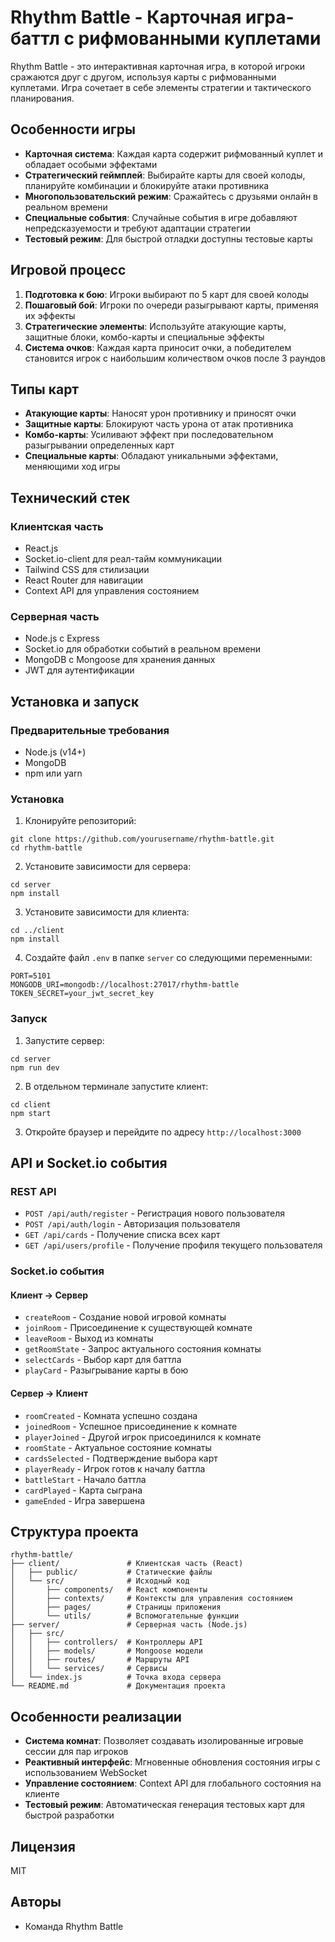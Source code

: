# Rhythm Battle - Карточная игра-баттл с рифмованными куплетами

Rhythm Battle - это интерактивная карточная игра, в которой игроки сражаются друг с другом, используя карты с рифмованными куплетами. Игра сочетает в себе элементы стратегии и тактического планирования.

## Особенности игры

- **Карточная система**: Каждая карта содержит рифмованный куплет и обладает особыми эффектами
- **Стратегический геймплей**: Выбирайте карты для своей колоды, планируйте комбинации и блокируйте атаки противника
- **Многопользовательский режим**: Сражайтесь с друзьями онлайн в реальном времени
- **Специальные события**: Случайные события в игре добавляют непредсказуемости и требуют адаптации стратегии
- **Тестовый режим**: Для быстрой отладки доступны тестовые карты

## Игровой процесс

1. **Подготовка к бою**: Игроки выбирают по 5 карт для своей колоды
2. **Пошаговый бой**: Игроки по очереди разыгрывают карты, применяя их эффекты
3. **Стратегические элементы**: Используйте атакующие карты, защитные блоки, комбо-карты и специальные эффекты
4. **Система очков**: Каждая карта приносит очки, а победителем становится игрок с наибольшим количеством очков после 3 раундов

## Типы карт

- **Атакующие карты**: Наносят урон противнику и приносят очки
- **Защитные карты**: Блокируют часть урона от атак противника
- **Комбо-карты**: Усиливают эффект при последовательном разыгрывании определенных карт
- **Специальные карты**: Обладают уникальными эффектами, меняющими ход игры

## Технический стек

### Клиентская часть
- React.js
- Socket.io-client для реал-тайм коммуникации
- Tailwind CSS для стилизации
- React Router для навигации
- Context API для управления состоянием

### Серверная часть
- Node.js с Express
- Socket.io для обработки событий в реальном времени
- MongoDB с Mongoose для хранения данных
- JWT для аутентификации

## Установка и запуск

### Предварительные требования
- Node.js (v14+)
- MongoDB
- npm или yarn

### Установка

1. Клонируйте репозиторий:
```
git clone https://github.com/yourusername/rhythm-battle.git
cd rhythm-battle
```

2. Установите зависимости для сервера:
```
cd server
npm install
```

3. Установите зависимости для клиента:
```
cd ../client
npm install
```

4. Создайте файл `.env` в папке `server` со следующими переменными:
```
PORT=5101
MONGODB_URI=mongodb://localhost:27017/rhythm-battle
TOKEN_SECRET=your_jwt_secret_key
```

### Запуск

1. Запустите сервер:
```
cd server
npm run dev
```

2. В отдельном терминале запустите клиент:
```
cd client
npm start
```

3. Откройте браузер и перейдите по адресу `http://localhost:3000`

## API и Socket.io события

### REST API

- `POST /api/auth/register` - Регистрация нового пользователя
- `POST /api/auth/login` - Авторизация пользователя
- `GET /api/cards` - Получение списка всех карт
- `GET /api/users/profile` - Получение профиля текущего пользователя

### Socket.io события

#### Клиент -> Сервер
- `createRoom` - Создание новой игровой комнаты
- `joinRoom` - Присоединение к существующей комнате
- `leaveRoom` - Выход из комнаты
- `getRoomState` - Запрос актуального состояния комнаты
- `selectCards` - Выбор карт для баттла
- `playCard` - Разыгрывание карты в бою

#### Сервер -> Клиент
- `roomCreated` - Комната успешно создана
- `joinedRoom` - Успешное присоединение к комнате
- `playerJoined` - Другой игрок присоединился к комнате
- `roomState` - Актуальное состояние комнаты
- `cardsSelected` - Подтверждение выбора карт
- `playerReady` - Игрок готов к началу баттла
- `battleStart` - Начало баттла
- `cardPlayed` - Карта сыграна
- `gameEnded` - Игра завершена

## Структура проекта

```
rhythm-battle/
├── client/               # Клиентская часть (React)
│   ├── public/           # Статические файлы
│   └── src/              # Исходный код
│       ├── components/   # React компоненты
│       ├── contexts/     # Контексты для управления состоянием
│       ├── pages/        # Страницы приложения
│       └── utils/        # Вспомогательные функции
├── server/               # Серверная часть (Node.js)
│   ├── src/
│   │   ├── controllers/  # Контроллеры API
│   │   ├── models/       # Mongoose модели
│   │   ├── routes/       # Маршруты API
│   │   └── services/     # Сервисы
│   └── index.js          # Точка входа сервера
└── README.md             # Документация проекта
```

## Особенности реализации

- **Система комнат**: Позволяет создавать изолированные игровые сессии для пар игроков
- **Реактивный интерфейс**: Мгновенные обновления состояния игры с использованием WebSocket
- **Управление состоянием**: Context API для глобального состояния на клиенте
- **Тестовый режим**: Автоматическая генерация тестовых карт для быстрой разработки

## Лицензия

MIT

## Авторы

- Команда Rhythm Battle 